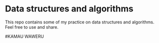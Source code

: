 # Data structures and algorithms
This repo contains some of my practice on data structures and algorithms.
Feel free to use and share.

#KAMAU WAWERU
